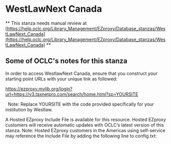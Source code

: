 # WestLawNext Canada
** This stanza needs manual review at [https://help.oclc.org/Library_Management/EZproxy/Database_stanzas/WestLawNext_Canada](https://help.oclc.org/Library_Management/EZproxy/Database_stanzas/WestLawNext_Canada) **

## Some of OCLC's notes for this stanza

In order to access WestlawNext Canada, ensure that you construct your starting point URLs with your unique link as followed:

https://ezproxy.mylib.org/login?url=https://v3.taxnetpro.com/search/home.html?sp=YOURSITE

&nbsp; Note: Replace YOURSITE with the code provided specifically for your institution by Westlaw.

A Hosted EZproxy Include File is available for this resource. Hosted EZproxy customers will receive automatic updates with OCLC&rsquo;s latest version of this stanza. Note: Hosted EZproxy customers in the Americas using self-service may reference the Include File by adding the following line to config.txt:

&nbsp;
